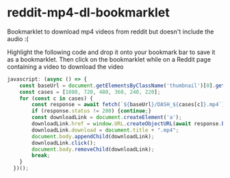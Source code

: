 # reddit-mp4-dl-bookmarklet
Bookmarklet to download mp4 videos from reddit but doesn't include the audio :(

Highlight the following code and drop it onto your bookmark bar to save it as a bookmarklet.
Then click on the bookmarklet while on a Reddit page containing a video to download the video

```js
javascript: (async () => {
    const baseUrl = document.getElementsByClassName('thumbnail')[0].getAttribute('href');
    const cases = [1080, 720, 480, 360, 240, 220];
    for (const c in cases) {
        const response = await fetch(`${baseUrl}/DASH_${cases[c]}.mp4`);
        if (response.status != 200) {continue;}
        const downloadLink = document.createElement('a');
        downloadLink.href = window.URL.createObjectURL(await response.blob());
        downloadLink.download = document.title + ".mp4";
        document.body.appendChild(downloadLink);
        downloadLink.click();
        document.body.removeChild(downloadLink);
        break;
    }
  })();
```
